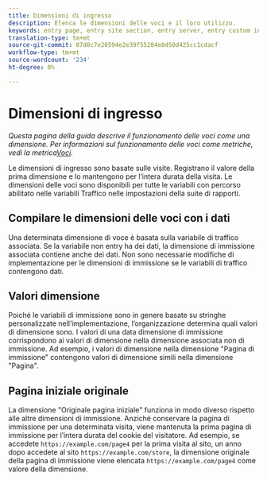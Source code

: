 ```yaml
---
title: Dimensioni di ingresso
description: Elenca le dimensioni delle voci e il loro utilizzo.
keywords: entry page, entry site section, entry server, entry custom insight
translation-type: tm+mt
source-git-commit: 87d0c7e20594e2e39f55284e8d50d425cc1cdacf
workflow-type: tm+mt
source-wordcount: '234'
ht-degree: 0%

---
```



# Dimensioni di ingresso

*Questa pagina della guida descrive il funzionamento delle voci come una dimensione. Per informazioni sul funzionamento delle voci come metriche, vedi la metrica[Voci](../metrics/entries.md).*

Le dimensioni di ingresso sono basate sulle visite. Registrano il valore della prima dimensione e lo mantengono per l’intera durata della visita. Le dimensioni delle voci sono disponibili per tutte le variabili con percorso abilitato nelle variabili [](/help/admin/admin/c-traffic-variables/traffic-var.md) Traffico nelle impostazioni della suite di rapporti.

## Compilare le dimensioni delle voci con i dati

Una determinata dimensione di voce è basata sulla variabile di traffico associata. Se la variabile non entry ha dei dati, la dimensione di immissione associata contiene anche dei dati. Non sono necessarie modifiche di implementazione per le dimensioni di immissione se le variabili di traffico contengono dati.

## Valori dimensione

Poiché le variabili di immissione sono in genere basate su stringhe personalizzate nell’implementazione, l’organizzazione determina quali valori di dimensione sono. I valori di una data dimensione di immissione corrispondono ai valori di dimensione nella dimensione associata non di immissione. Ad esempio, i valori di dimensione nella dimensione &quot;Pagina di immissione&quot; contengono valori di dimensione simili nella dimensione &quot;Pagina&quot;.

## Pagina iniziale originale

La dimensione &quot;Originale pagina iniziale&quot; funziona in modo diverso rispetto alle altre dimensioni di immissione. Anziché conservare la pagina di immissione per una determinata visita, viene mantenuta la prima pagina di immissione per l’intera durata del cookie del visitatore. Ad esempio, se accedete `https://example.com/page4` per la prima visita al sito, un anno dopo accedete al sito `https://example.com/store`, la dimensione originale della pagina di immissione viene elencata `https://example.com/page4` come valore della dimensione.

